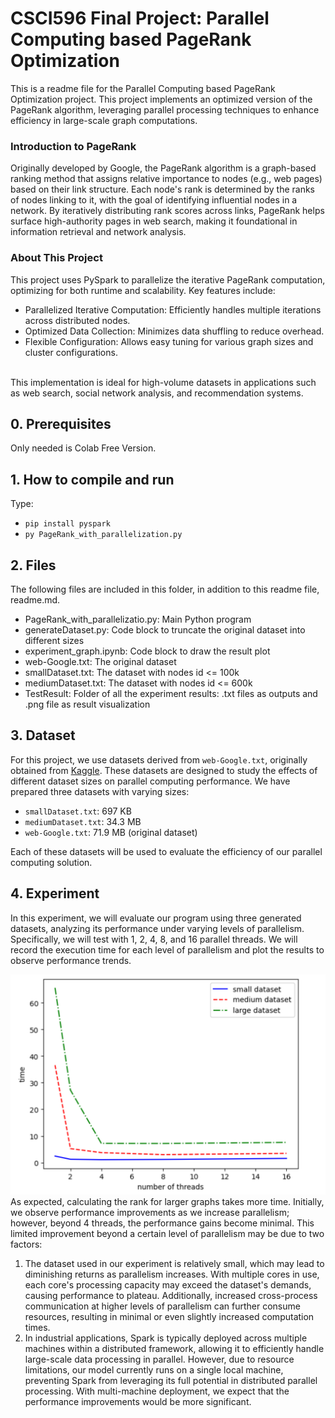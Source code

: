 # CSCI596 Final Project: Parallel Computing based PageRank Optimization
This is a readme file for the Parallel Computing based PageRank Optimization project. 
This project implements an optimized version of the PageRank algorithm, leveraging parallel processing techniques to enhance efficiency in large-scale graph computations.

### Introduction to PageRank
Originally developed by Google, the PageRank algorithm is a graph-based ranking method that assigns relative importance to nodes (e.g., web pages) based on their link structure. Each node's rank is determined by the ranks of nodes linking to it, with the goal of identifying influential nodes in a network. By iteratively distributing rank scores across links, PageRank helps surface high-authority pages in web search, making it foundational in information retrieval and network analysis.

### About This Project
This project uses PySpark to parallelize the iterative PageRank computation, optimizing for both runtime and scalability. Key features include:
* Parallelized Iterative Computation: Efficiently handles multiple iterations across distributed nodes.
* Optimized Data Collection: Minimizes data shuffling to reduce overhead.
* Flexible Configuration: Allows easy tuning for various graph sizes and cluster configurations.

<br> This implementation is ideal for high-volume datasets in applications such as web search, social network analysis, and recommendation systems. </br>

## 0. Prerequisites
Only needed is Colab Free Version.
## 1. How to compile and run
Type:
* `pip install pyspark`
* `py PageRank_with_parallelization.py`
## 2. Files
The following files are included in this folder, in addition to this readme
file, readme.md.
<ul>
<li>PageRank_with_parallelizatio.py: Main Python program</li>
<li>generateDataset.py: Code block to truncate the original dataset into different sizes</li>
<li>experiment_graph.ipynb: Code block to draw the result plot</li>
<li>web-Google.txt: The original dataset</li>
<li>smallDataset.txt: The dataset with nodes id <= 100k</li>
<li>mediumDataset.txt: The dataset with nodes id <= 600k</li>
<li>TestResult: Folder of all the experiment results: .txt files as outputs and .png file as result visualization</li>
</ul>

## 3. Dataset

For this project, we use datasets derived from `web-Google.txt`, originally obtained from [Kaggle](https://www.kaggle.com/code/wakkkka/homework-pagerank/input). These datasets are designed to study the effects of different dataset sizes on parallel computing performance. We have prepared three datasets with varying sizes:

* `smallDataset.txt`: 697 KB
* `mediumDataset.txt`: 34.3 MB
* `web-Google.txt`: 71.9 MB (original dataset)

Each of these datasets will be used to evaluate the efficiency of our parallel computing solution.

## 4. Experiment
In this experiment, we will evaluate our program using three generated datasets, analyzing its performance under varying levels of parallelism. Specifically, we will test with 1, 2, 4, 8, and 16 parallel threads. We will record the execution time for each level of parallelism and plot the results to observe performance trends.<br>

![result visualization](./TestResult/result_img.png)
As expected, calculating the rank for larger graphs takes more time. Initially, we observe performance improvements as we increase parallelism; however, beyond 4 threads, the performance gains become minimal. This limited improvement beyond a certain level of parallelism may be due to two factors:
1. The dataset used in our experiment is relatively small, which may lead to diminishing returns as parallelism increases. With multiple cores in use, each core's processing capacity may exceed the dataset's demands, causing performance to plateau. Additionally, increased cross-process communication at higher levels of parallelism can further consume resources, resulting in minimal or even slightly increased computation times.
2. In industrial applications, Spark is typically deployed across multiple machines within a distributed framework, allowing it to efficiently handle large-scale data processing in parallel. However, due to resource limitations, our model currently runs on a single local machine, preventing Spark from leveraging its full potential in distributed parallel processing. With multi-machine deployment, we expect that the performance improvements would be more significant.


